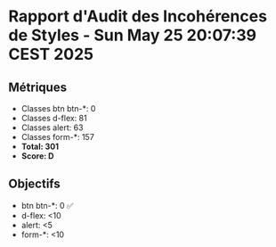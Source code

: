 # Rapport d'Audit des Incohérences de Styles - Sun May 25 20:07:39 CEST 2025

## Métriques
- Classes btn btn-*: 0
- Classes d-flex: 81
- Classes alert: 63
- Classes form-*: 157
- **Total: 301**
- **Score: D**

## Objectifs
- btn btn-*: 0 ✅
- d-flex: <10
- alert: <5
- form-*: <10
